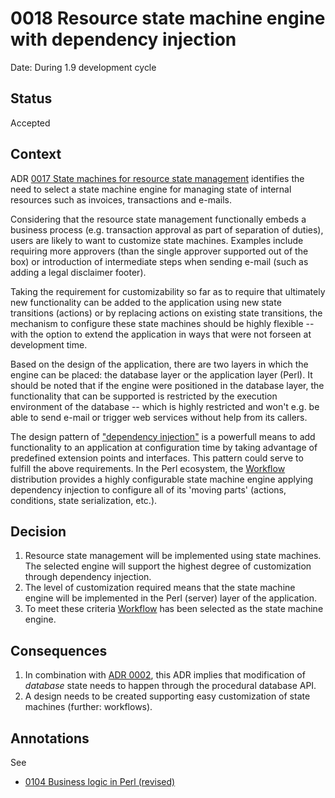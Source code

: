 # 0018 Resource state machine engine with dependency injection

Date: During 1.9 development cycle

## Status

Accepted

## Context

ADR [0017 State machines for resource state
management](./0017-state-machines-for-resource-state-management.md) identifies
the need to select a state machine engine for managing state of internal
resources such as invoices, transactions and e-mails.

Considering that the resource state management functionally embeds a business
process (e.g. transaction approval as part of separation of duties), users are
likely to want to customize state machines.  Examples include requiring more
approvers (than the single approver supported out of the box) or introduction
of intermediate steps when sending e-mail (such as adding a legal disclaimer
footer).

Taking the requirement for customizability so far as to require that ultimately
new functionality can be added to the application using new state transitions
(actions) or by replacing actions on existing state transitions, the mechanism
to configure these state machines should be highly flexible -- with the option
to extend the application in ways that were not forseen at development time.

Based on the design of the application, there are two layers in which the
engine can be placed: the database layer or the application layer (Perl).  It
should be noted that if the engine were positioned in the database layer, the
functionality that can be supported is restricted by the execution environment
of the database -- which is highly restricted and won't e.g. be able to send
e-mail or trigger web services without help from its callers.

The design pattern of ["dependency
injection"](https://en.wikipedia.org/wiki/Dependency_injection) is a powerfull
means to add functionality to an application at configuration time by taking
advantage of predefined extension points and interfaces.  This pattern could
serve to fulfill the above requirements.  In the Perl ecosystem, the
[Workflow](https://metacpan.org/pod/Workflow) distribution provides a highly
configurable state machine engine applying dependency injection to configure
all of its 'moving parts' (actions, conditions, state serialization, etc.).

## Decision

1. Resource state management will be implemented using state machines.  The
   selected engine will support the highest degree of customization through
   dependency injection.
2. The level of customization required means that the state machine engine
   will be implemented in the Perl (server) layer of the application.
3. To meet these criteria [Workflow](https://metacpan.org/pod/Workflow) has
   been selected as the state machine engine.

## Consequences

1. In combination with [ADR 0002](), this ADR implies that modification of
   *database* state needs to happen through the procedural database API.
2. A design needs to be created supporting easy customization of state
   machines (further: workflows).

## Annotations

See

* [0104 Business logic in Perl (revised)](./0104-business-logic-in-perl.md)
